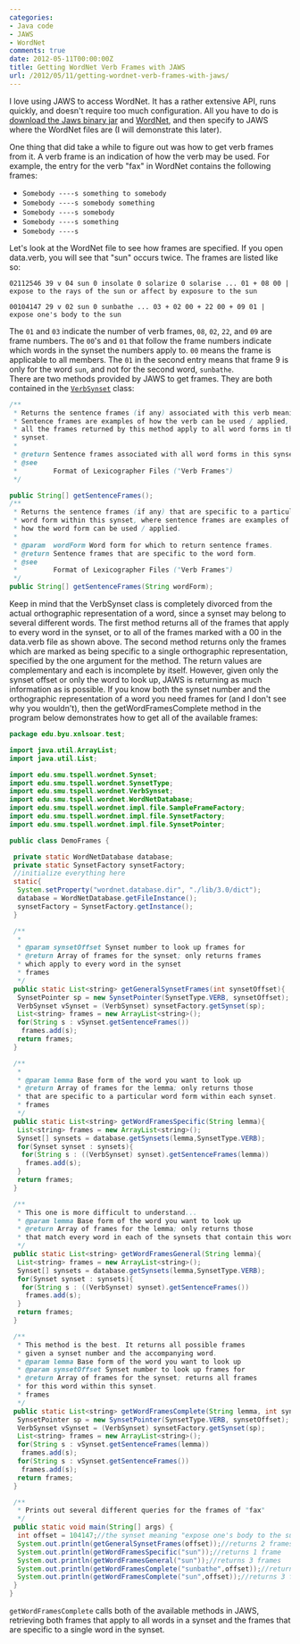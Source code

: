 ```yaml
---
categories:
- Java code
- JAWS
- WordNet
comments: true
date: 2012-05-11T00:00:00Z
title: Getting WordNet Verb Frames with JAWS
url: /2012/05/11/getting-wordnet-verb-frames-with-jaws/
---
```


I love using JAWS to access WordNet. It has a rather extensive API, runs quickly, and doesn't require too much configuration. All you have to do is[ download the Jaws binary jar](http://lyle.smu.edu/~tspell/jaws/index.html) and [WordNet](http://wordnet.princeton.edu/wordnet/download/), and then specify to JAWS where the WordNet files are (I will demonstrate this later).

One thing that did take a while to figure out was how to get verb frames from it. A verb frame is an indication of how the verb may be used. For example, the entry for the verb "fax" in WordNet contains the following frames:

* `Somebody ----s something to somebody`
* `Somebody ----s somebody something`
* `Somebody ----s somebody`
* `Somebody ----s something`
* `Somebody ----s`

Let's look at the WordNet file to see how frames are specified. If you open data.verb, you will see that "sun" occurs twice. The frames are listed like so:

```no-highlight
02112546 39 v 04 sun 0 insolate 0 solarize 0 solarise ... 01 + 08 00 | expose to the rays of the sun or affect by exposure to the sun
```

```no-highlight
00104147 29 v 02 sun 0 sunbathe ... 03 + 02 00 + 22 00 + 09 01 | expose one's body to the sun
```

The `01` and `03` indicate the number of verb frames, `08`, `02`, `22`, and `09` are frame numbers. The `00`'s and `01` that follow the frame numbers indicate which words in the synset the numbers apply to. `00` means the frame is applicable to all members. The `01` in the second entry means that frame 9 is only for the word `sun`, and not for the second word, `sunbathe`.<br />There are two methods provided by JAWS to get frames. They are both contained in the [`VerbSynset`](http://lyle.smu.edu/~tspell/jaws/doc/edu/smu/tspell/wordnet/VerbSynset.html) class:

``` java
/**
 * Returns the sentence frames (if any) associated with this verb meaning.
 * Sentence frames are examples of how the verb can be used / applied, and
 * all the frames returned by this method apply to all word forms in the
 * synset.
 *
 * @return Sentence frames associated with all word forms in this synset.
 * @see
 *         Format of Lexicographer Files ("Verb Frames")
 */

public String[] getSentenceFrames();
/**
 * Returns the sentence frames (if any) that are specific to a particular
 * word form within this synset, where sentence frames are examples of
 * how the word form can be used / applied.
 *
 * @param  wordForm Word form for which to return sentence frames.
 * @return Sentence frames that are specific to the word form.
 * @see
 *         Format of Lexicographer Files ("Verb Frames")
 */
public String[] getSentenceFrames(String wordForm);
```

Keep in mind that the VerbSynset class is completely divorced from the actual orthographic representation of a word, since a synset may belong to several different words. The first method returns all of the frames that apply to every word in the synset, or to all of the frames marked with a 00 in the data.verb file as shown above. The second method returns only the frames which are marked as being specific to a single orthographic representation, specified by the one argument for the method. The return values are complementary and each is incomplete by itself. However, given only the synset offset or only the word to look up, JAWS is returning as much information as is possible. If you know both the synset number and the orthographic representation of a word you need frames for (and I don't see why you wouldn't), then the getWordFramesComplete method in the program below demonstrates how to get all of the available frames:

```java
package edu.byu.xnlsoar.test;

import java.util.ArrayList;
import java.util.List;

import edu.smu.tspell.wordnet.Synset;
import edu.smu.tspell.wordnet.SynsetType;
import edu.smu.tspell.wordnet.VerbSynset;
import edu.smu.tspell.wordnet.WordNetDatabase;
import edu.smu.tspell.wordnet.impl.file.SampleFrameFactory;
import edu.smu.tspell.wordnet.impl.file.SynsetFactory;
import edu.smu.tspell.wordnet.impl.file.SynsetPointer;

public class DemoFrames {

 private static WordNetDatabase database;
 private static SynsetFactory synsetFactory;
 //initialize everything here
 static{
  System.setProperty("wordnet.database.dir", "./lib/3.0/dict");
  database = WordNetDatabase.getFileInstance();
  synsetFactory = SynsetFactory.getInstance();
 }

 /**
  *
  * @param synsetOffset Synset number to look up frames for
  * @return Array of frames for the synset; only returns frames
  * which apply to every word in the synset
  * frames
  */
 public static List<string> getGeneralSynsetFrames(int synsetOffset){
  SynsetPointer sp = new SynsetPointer(SynsetType.VERB, synsetOffset);
  VerbSynset vSynset = (VerbSynset) synsetFactory.getSynset(sp);
  List<string> frames = new ArrayList<string>();
  for(String s : vSynset.getSentenceFrames())
   frames.add(s);
  return frames;
 }

 /**
  *
  * @param lemma Base form of the word you want to look up
  * @return Array of frames for the lemma; only returns those
  * that are specific to a particular word form within each synset.
  * frames
  */
 public static List<string> getWordFramesSpecific(String lemma){
  List<string> frames = new ArrayList<string>();
  Synset[] synsets = database.getSynsets(lemma,SynsetType.VERB);
  for(Synset synset : synsets){
   for(String s : ((VerbSynset) synset).getSentenceFrames(lemma))
    frames.add(s);
  }
  return frames;
 }

 /**
  * This one is more difficult to understand...
  * @param lemma Base form of the word you want to look up
  * @return Array of frames for the lemma; only returns those
  * that match every word in each of the synsets that contain this word.
  */
 public static List<string> getWordFramesGeneral(String lemma){
  List<string> frames = new ArrayList<string>();
  Synset[] synsets = database.getSynsets(lemma,SynsetType.VERB);
  for(Synset synset : synsets){
   for(String s : ((VerbSynset) synset).getSentenceFrames())
    frames.add(s);
  }
  return frames;
 }

 /**
  * This method is the best. It returns all possible frames
  * given a synset number and the accompanying word.
  * @param lemma Base form of the word you want to look up
  * @param synsetOffset Synset number to look up frames for
  * @return Array of frames for the synset; returns all frames
  * for this word within this synset.
  * frames
  */
 public static List<string> getWordFramesComplete(String lemma, int synsetOffset){
  SynsetPointer sp = new SynsetPointer(SynsetType.VERB, synsetOffset);
  VerbSynset vSynset = (VerbSynset) synsetFactory.getSynset(sp);
  List<string> frames = new ArrayList<string>();
  for(String s : vSynset.getSentenceFrames(lemma))
   frames.add(s);
  for(String s : vSynset.getSentenceFrames())
   frames.add(s);
  return frames;
 }

 /**
  * Prints out several different queries for the frames of "fax"
  */
 public static void main(String[] args) {
  int offset = 104147;//the synset meaning "expose one's body to the sun"
  System.out.println(getGeneralSynsetFrames(offset));//returns 2 frames
  System.out.println(getWordFramesSpecific("sun"));//returns 1 frame
  System.out.println(getWordFramesGeneral("sun"));//returns 3 frames
  System.out.println(getWordFramesComplete("sunbathe",offset));//returns 2 frames
  System.out.println(getWordFramesComplete("sun",offset));//returns 3 frames (different from before)
 }
}
```

`getWordFramesComplete` calls both of the available methods in JAWS, retrieving both frames that apply to all words in a synset and the frames that are specific to a single word in the synset.
